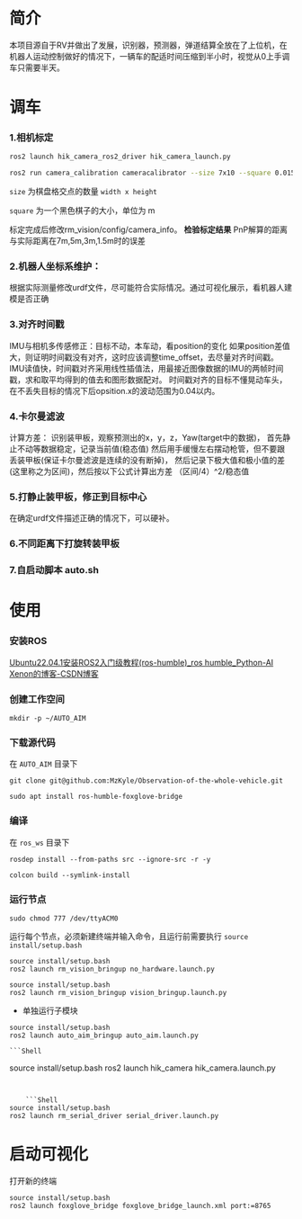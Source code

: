 # 简介
本项目源自于RV并做出了发展，识别器，预测器，弹道结算全放在了上位机，在机器人运动控制做好的情况下，一辆车的配适时间压缩到半小时，视觉从0上手调车只需要半天。

# 调车
### 1.相机标定
```bash
ros2 launch hik_camera_ros2_driver hik_camera_launch.py

ros2 run camera_calibration cameracalibrator --size 7x10 --square 0.015 image:=/camera/image camera:=/camera
```
`size` 为棋盘格交点的数量 `width x height`

`square` 为一个黑色棋子的大小，单位为 m

标定完成后修改rm_vision/config/camera_info。
**检验标定结果**
PnP解算的距离与实际距离在7m,5m,3m,1.5m时的误差
### 2.机器人坐标系维护：
根据实际测量修改urdf文件，尽可能符合实际情况。通过可视化展示，看机器人建模是否正确

### 3.对齐时间戳
IMU与相机多传感修正：目标不动，本车动，看position的变化
如果position差值大，则证明时间戳没有对齐，这时应该调整time_offset，去尽量对齐时间戳。
IMU读值快，时间戳对齐采用线性插值法，用最接近图像数据的IMU的两帧时间戳，求和取平均得到的值去和图形数据配对。
时间戳对齐的目标不懂晃动车头，在不丢失目标的情况下后opsition.x的波动范围为0.04以内。
### 4.卡尔曼滤波
计算方差：
识别装甲板，观察预测出的x，y，z，Yaw(target中的数据)，
首先静止不动等数据稳定，记录当前值(稳态值)
然后用手缓慢左右摆动枪管，但不要跟丢装甲板(保证卡尔曼滤波是连续的没有断掉)，
然后记录下极大值和极小值的差(这里称之为区间)，然后按以下公式计算出方差
（区间/4）^2/稳态值

### 5.打静止装甲板，修正到目标中心
在确定urdf文件描述正确的情况下，可以硬补。
### 6.不同距离下打旋转装甲板
### 7.自启动脚本 auto.sh


# 使用
### 安装ROS
  [Ubuntu22.04.1安装ROS2入门级教程(ros-humble)_ros humble_Python-AI Xenon的博客-CSDN博客](https://blog.csdn.net/yxn4065/article/details/127352587)

### 创建工作空间

  ```Shell
mkdir -p ~/AUTO_AIM
```

### 下载源代码

  在 `AUTO_AIM` 目录下

  ```Shell
git clone git@github.com:MzKyle/Observation-of-the-whole-vehicle.git
```


  ```Shell
sudo apt install ros-humble-foxglove-bridge
```


### 编译

  在 `ros_ws` 目录下

  ```Shell
rosdep install --from-paths src --ignore-src -r -y
```


  ```Shell
colcon build --symlink-install
```


### 运行节点

  ```Shell
sudo chmod 777 /dev/ttyACM0
```


  运行每个节点，必须新建终端并输入命令，且运行前需要执行 `source install/setup.bash`

  ```Shell
source install/setup.bash
ros2 launch rm_vision_bringup no_hardware.launch.py
```


  ```Shell
source install/setup.bash
ros2 launch rm_vision_bringup vision_bringup.launch.py
```


  - 单独运行子模块


```Shell
source install/setup.bash
ros2 launch auto_aim_bringup auto_aim.launch.py 
```


    ```Shell
source install/setup.bash
ros2 launch hik_camera hik_camera.launch.py
```


    ```Shell
source install/setup.bash
ros2 launch rm_serial_driver serial_driver.launch.py
```


# 启动可视化

  打开新的终端

  ```Shell
source install/setup.bash
ros2 launch foxglove_bridge foxglove_bridge_launch.xml port:=8765
```


